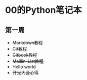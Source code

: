 # 00的Python笔记本

## 第一周

* ~~Markdown教程~~
* ~~Git教程~~
* ~~Gitbook教程~~
* ~~Maillin-List教程~~
* ~~Hello world~~
* ~~开光大会心得~~
